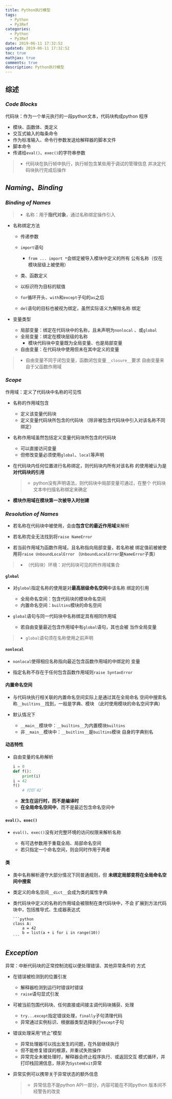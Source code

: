 ```yaml
---
title: Python执行模型
tags:
  - Python
  - Py3Ref
categories:
  - Python
  - Py3Ref
date: 2019-06-11 17:32:52
updated: 2019-06-11 17:32:52
toc: true
mathjax: true
comments: true
description: Python执行模型
---
```


##	综述

###	*Code Blocks*

代码块：作为一个单元执行的一段python文本，代码块构成python
程序

-	模块、函数体、类定义
-	交互式输入的每条命令
-	作为标准输入、命令行参数发送给解释器的脚本文件
-	脚本命令
-	传递给`eval()`、`exec()`的字符串参数

> - 代码块在执行帧中执行，执行帧包含某些用于调试的管理信息
	并决定代码块执行完成后操作

##	*Naming*、*Binding*

###	*Binding of Names*

> - 名称：用于**指代对象**，通过名称绑定操作引入

-	名称绑定方法
	-	传递参数
	-	`import`语句
		-	`from ... import *`会绑定被导入模块中定义的所有
			公有名称（仅在模块层级上被使用）
	-	类、函数定义
	-	以标识符为目标的赋值
	-	`for`循环开头、`with`和`except`子句的`as`之后

	-	`del`语句的目标也被视为绑定，虽然实际语义为解除名称
		绑定

-	变量类型
	-	局部变量：绑定在代码块中的名称，且未声明为`nonlocal`
		、或`global`
	-	全局变量：绑定在模块层级的名称
		-	模块代码块中变量既为全局变量、也是局部变量
	-	自由变量：在代码块中使用但未在其中定义的变量

> - 自由变量不同于闭包变量，函数闭包变量`__closure__`要求
	自由变量来自于父函数作用域

###	*Scope*

作用域：定义了代码块中名称的可见性

-	名称的作用域包含
	-	定义该变量代码块
	-	定义变量代码块所包含的代码块
		（除非被包含代码块中引入对该名称不同绑定）

-	名称作用域虽然包括定义变量代码块所包含的代码块
	-	可以直接访问变量
	-	但修改变量必须使用`global`、`local`等声明

-	在代码块内任何位置进行名称绑定，则代码块内所有对该名称
	的使用被认为是**对代码块的引用**

	> - python没有声明语法，则代码块中局部变量可通过，在整个
		代码块文本中扫描名称绑定来确定

-	**模块作用域在模块第一次被导入时创建**

###	*Resolution of Names*

-	若名称在代码块中被使用，会由**包含它的最近作用域**来解析

-	若名称完全无法找到将`raise NameError`

-	若当前作用域为函数作用域，且名称指向局部变量，若名称被
	绑定值前被被使用将`raise UnboundLocalError`
	（`UnboundLocalError`是`NameError`子类）

> - （代码块）环境：对代码块可见的所作用域集合

####	`global`

-	对`global`指定名称的使用是对**最高层级命名空间**中该名称
	绑定的引用

	-	全局命名空间：包含代码块的模块命名空间
	-	内置命名空间：`builtins`模块的命名空间

-	`global`语句与同一代码块中名称绑定具有相同作用域
	-	若自由变量最近包含作用域中有`global`语句，其也会被
		当作全局变量

> - `global`语句须在名称使用之前声明

####	`nonlocal`

-	`nonlocal`使得相应名称指向最近包含函数作用域的中绑定的
	变量

-	指定名称不存在于任何包含函数作用域则`raise SyntaxError`

####	内置命名空间

-	与代码块执行相关联的内置命名空间实际上是通过其在全局命名
	空间中搜索名称`__builtins__`找到，一般是字典、模块
	（此时使用模块的命名空间字典）

-	默认情况下

	-	`__main__`模块中：`__builtins__`为内置模块`builtins`
	-	非`__main__`模块中：`__buitlins__`是`builtins`模块
		自身的字典别名

####	动态特性

-	自由变量的名称解析

	```python
	i = 0
	def f():
		print(i)
	i = 42
	f()
		# 打印`42`
	```

	-	**发生在运行时，而不是编译时**
	-	**在全局命名空间中**，而不是最近包含命名空间中

####	`eval()`、`exec()`

-	`eval()`、`exec()`没有对完整环境的访问权限来解析名称

	-	有可选参数用于重载全局、局部命名空间
	-	若只指定一个命名空间，则会同时作用于两者

####	类

-	类中名称解析遵守大部分情况下同普通规则，但
	**未绑定局部变将在全局命名空间中搜索**

-	类定义的命名空间`__dict__`会成为类的属性字典

-	类代码块中定义的名称的作用域会被限制在类代码块中，不会
	扩展到方法代码块中，包括推导式、生成器表达式

		```python
		class A:
			a = 42
			b = list(a + i for i in range(10))
		```

##	*Exception*

异常：中断代码块的正常控制流程以便处理错误、其他异常条件的
方式

-	在错误被检测到的位置引发
	-	解释器检测到运行时错误时错误
	-	`raise`语句显式引发

-	可被当前包围代码块、任何直接或间接主调代码块捕获、处理
	-	`try...except`指定错误处理，`finally`子句清理代码
	-	异常通过实例标识、根据器类型选择执行`except`子句

-	错误处理采用“终止”模型
	-	异常处理器可以找出发生的问题，在外层继续执行
	-	但不能修复错误的根源，并重试失败操作
	-	异常完全未被处理时，解释器会终止程序执行、或返回交互
		模式循环，并打印栈回溯信息，除非为`SystemExit`异常

-	异常实例可以携带关于异常状态的额外信息

	> - 异常信息不是python API一部分，内容可能在不同python
		版本间不经警告的改变

